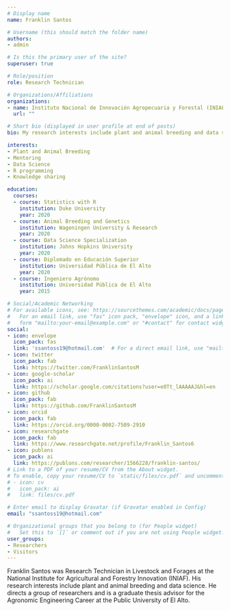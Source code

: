 ```yaml
---
# Display name
name: Franklin Santos

# Username (this should match the folder name)
authors:
- admin

# Is this the primary user of the site?
superuser: true

# Role/position
role: Research Technician

# Organizations/Affiliations
organizations:
- name: Instituto Nacional de Innovación Agropecuaria y Forestal (INIAF)
  url: ""

# Short bio (displayed in user profile at end of posts)
bio: My research interests include plant and animal breeding and data science. 

interests:
- Plant and Animal Breeding
- Mentoring
- Data Science
- R programming
- Knowledge sharing

education:
  courses:
  - course: Statistics with R
    institution: Duke University
    year: 2020
  - course: Animal Breeding and Genetics
    institution: Wageningen University & Research
    year: 2020
  - course: Data Science Specialization
    institution: Johns Hopkins University
    year: 2020
  - course: Diplomado en Educación Superior
    institution: Universidad Pública de El Alto
    year: 2020
  - course: Ingeniero Agrónomo
    institution: Universidad Pública de El Alto
    year: 2015

# Social/Academic Networking
# For available icons, see: https://sourcethemes.com/academic/docs/page-builder/#icons
#   For an email link, use "fas" icon pack, "envelope" icon, and a link in the
#   form "mailto:your-email@example.com" or "#contact" for contact widget.
social:
- icon: envelope
  icon_pack: fas
  link: 'ssantoss19@hotmail.com'  # For a direct email link, use "mailto:test@example.org".
- icon: twitter
  icon_pack: fab
  link: https://twitter.com/FranklinSantosM
- icon: google-scholar
  icon_pack: ai
  link: https://scholar.google.com/citations?user=e0Tt_lAAAAAJ&hl=en
- icon: github
  icon_pack: fab
  link: https://github.com/FranklinSantosM
- icon: orcid
  icon_pack: fab
  link: https://orcid.org/0000-0002-7509-2910
- icon: researchgate
  icon_pack: fab
  link: https://www.researchgate.net/profile/Franklin_Santos6
- icon: publons
  icon_pack: ai
  link: https://publons.com/researcher/1566228/franklin-santos/  
# Link to a PDF of your resume/CV from the About widget.
# To enable, copy your resume/CV to `static/files/cv.pdf` and uncomment the lines below.
# - icon: cv
#   icon_pack: ai
#   link: files/cv.pdf

# Enter email to display Gravatar (if Gravatar enabled in Config)
email: "ssantoss19@hotmail.com"

# Organizational groups that you belong to (for People widget)
#   Set this to `[]` or comment out if you are not using People widget.
user_groups:
- Researchers
- Visitors
---
```


Franklin Santos was Research Technician in Livestock and Forages at the National Institute for Agricultural and Forestry Innovation (INIAF). His research interests include plant and animal breeding and data science. He directs a group of researchers and is a graduate thesis advisor for the Agronomic Engineering Career at the Public University of El Alto.
